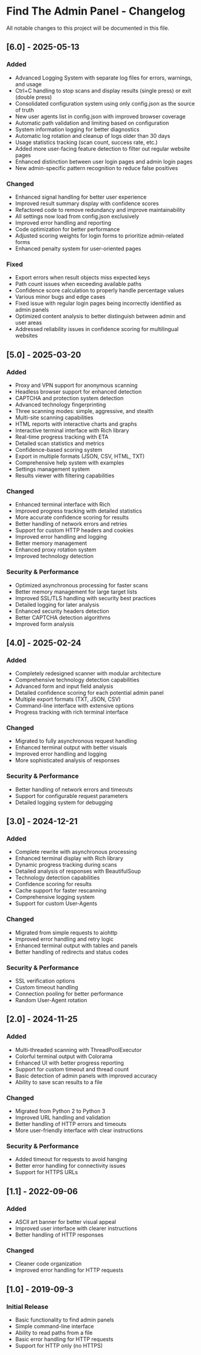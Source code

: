 # Find The Admin Panel - Changelog

All notable changes to this project will be documented in this file.

## [6.0] - 2025-05-13

### Added
- Advanced Logging System with separate log files for errors, warnings, and usage
- Ctrl+C handling to stop scans and display results (single press) or exit (double press)
- Consolidated configuration system using only config.json as the source of truth
- New user agents list in config.json with improved browser coverage
- Automatic path validation and limiting based on configuration
- System information logging for better diagnostics
- Automatic log rotation and cleanup of logs older than 30 days
- Usage statistics tracking (scan count, success rate, etc.)
- Added more user-facing feature detection to filter out regular website pages
- Enhanced distinction between user login pages and admin login pages
- New admin-specific pattern recognition to reduce false positives

### Changed
- Enhanced signal handling for better user experience
- Improved result summary display with confidence scores
- Refactored code to remove redundancy and improve maintainability
- All settings now load from config.json exclusively
- Improved error handling and reporting
- Code optimization for better performance
- Adjusted scoring weights for login forms to prioritize admin-related forms
- Enhanced penalty system for user-oriented pages

### Fixed
- Export errors when result objects miss expected keys
- Path count issues when exceeding available paths
- Confidence score calculation to properly handle percentage values
- Various minor bugs and edge cases
- Fixed issue with regular login pages being incorrectly identified as admin 
panels
- Optimized content analysis to better distinguish between admin and user areas
- Addressed reliability issues in confidence scoring for multilingual websites

## [5.0] - 2025-03-20

### Added
- Proxy and VPN support for anonymous scanning
- Headless browser support for enhanced detection
- CAPTCHA and protection system detection
- Advanced technology fingerprinting
- Three scanning modes: simple, aggressive, and stealth
- Multi-site scanning capabilities
- HTML reports with interactive charts and graphs
- Interactive terminal interface with Rich library
- Real-time progress tracking with ETA
- Detailed scan statistics and metrics
- Confidence-based scoring system
- Export in multiple formats (JSON, CSV, HTML, TXT)
- Comprehensive help system with examples
- Settings management system
- Results viewer with filtering capabilities

### Changed
- Enhanced terminal interface with Rich
- Improved progress tracking with detailed statistics
- More accurate confidence scoring for results
- Better handling of network errors and retries
- Support for custom HTTP headers and cookies
- Improved error handling and logging
- Better memory management
- Enhanced proxy rotation system
- Improved technology detection

### Security & Performance
- Optimized asynchronous processing for faster scans
- Better memory management for large target lists
- Improved SSL/TLS handling with security best practices
- Detailed logging for later analysis
- Enhanced security headers detection
- Better CAPTCHA detection algorithms
- Improved form analysis

## [4.0] - 2025-02-24

### Added
- Completely redesigned scanner with modular architecture
- Comprehensive technology detection capabilities
- Advanced form and input field analysis
- Detailed confidence scoring for each potential admin panel
- Multiple export formats (TXT, JSON, CSV)
- Command-line interface with extensive options
- Progress tracking with rich terminal interface

### Changed
- Migrated to fully asynchronous request handling
- Enhanced terminal output with better visuals
- Improved error handling and logging
- More sophisticated analysis of responses

### Security & Performance
- Better handling of network errors and timeouts
- Support for configurable request parameters
- Detailed logging system for debugging

## [3.0] - 2024-12-21

### Added
- Complete rewrite with asynchronous processing
- Enhanced terminal display with Rich library
- Dynamic progress tracking during scans
- Detailed analysis of responses with BeautifulSoup
- Technology detection capabilities
- Confidence scoring for results
- Cache support for faster rescanning
- Comprehensive logging system
- Support for custom User-Agents

### Changed
- Migrated from simple requests to aiohttp
- Improved error handling and retry logic
- Enhanced terminal output with tables and panels
- Better handling of redirects and status codes

### Security & Performance
- SSL verification options
- Custom timeout handling
- Connection pooling for better performance
- Random User-Agent rotation

## [2.0] - 2024-11-25

### Added
- Multi-threaded scanning with ThreadPoolExecutor
- Colorful terminal output with Colorama
- Enhanced UI with better progress reporting
- Support for custom timeout and thread count
- Basic detection of admin panels with improved accuracy
- Ability to save scan results to a file

### Changed
- Migrated from Python 2 to Python 3
- Improved URL handling and validation
- Better handling of HTTP errors and timeouts
- More user-friendly interface with clear instructions

### Security & Performance
- Added timeout for requests to avoid hanging
- Better error handling for connectivity issues
- Support for HTTPS URLs

## [1.1] - 2022-09-06

### Added
- ASCII art banner for better visual appeal
- Improved user interface with clearer instructions
- Better handling of HTTP responses

### Changed
- Cleaner code organization
- Improved error handling for HTTP requests

## [1.0] - 2019-09-3

### Initial Release
- Basic functionality to find admin panels
- Simple command-line interface
- Ability to read paths from a file
- Basic error handling for HTTP requests
- Support for HTTP only (no HTTPS)
